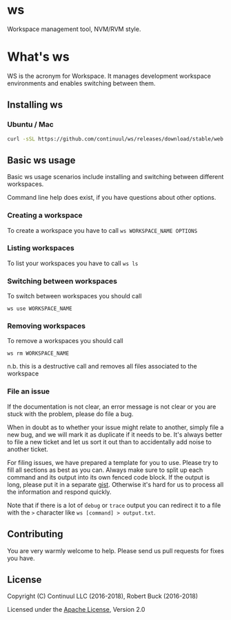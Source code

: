 # ws

Workspace management tool, NVM/RVM style.

# What's ws

WS is the acronym for Workspace. It manages development workspace environments and enables switching between them.

## Installing ws

### Ubuntu / Mac

```bash
curl -sSL https://github.com/continuul/ws/releases/download/stable/web.install.bash | bash
```

## Basic ws usage

Basic ws usage scenarios include installing and switching between different workspaces.

Command line help does exist, if you have questions about other options.

### Creating a workspace

To create a workspace you have to call `ws WORKSPACE_NAME OPTIONS` 

### Listing workspaces

To list your workspaces you have to call `ws ls`

### Switching between workspaces

To switch between workspaces you should call

`ws use WORKSPACE_NAME`

### Removing workspaces

To remove a workspaces you should call

`ws rm WORKSPACE_NAME`

n.b. this is a destructive call and removes all files associated to the workspace

### File an issue

If the documentation is not clear, an error message is not clear or you are stuck with the problem,
please do file a bug.

When in doubt as to whether your issue might relate to another, simply file a new bug, and
we will mark it as duplicate if it needs to be.  It's always better to file a new ticket and
let us sort it out than to accidentally add noise to another ticket.

For filing issues, we have prepared a template for you to use. Please try to fill all sections as best as you can.
Always make sure to split up each command and its output into its own fenced code block. 
If the output is long, please put it in a separate [gist](https://gist.github.com). 
Otherwise it's hard for us to process all the information and respond quickly.

Note that if there is a lot of `debug` or `trace` output you can redirect it to a file with the `>` 
character like `ws [command] > output.txt`.

## Contributing

You are very warmly welcome to help. Please send us pull requests for fixes you have. 

## License

Copyright (C) Continuul LLC (2016-2018), Robert Buck (2016-2018) 

Licensed under the [Apache License](LICENSE), Version 2.0
